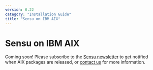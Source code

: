 ```yaml
---
version: 0.22
category: "Installation Guide"
title: "Sensu on IBM AIX"
---
```


# Sensu on IBM AIX

Coming soon! Please subscribe to the [Sensu newsletter][newsletter] to get
notified when AIX packages are released, or [contact us][contact] for more
information.

[newsletter]:   https://sensuapp.org/#newsletter
[contact]:      https://sensuapp.org/contact
